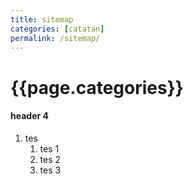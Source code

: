 ```yaml
---
title: sitemap
categories: [catatan]
permalink: /sitemap/
---
```


# {{page.categories}}
#### header 4
1. tes
    1. tes 1
    1. tes 2
    1. tes 3